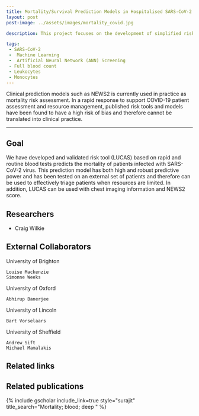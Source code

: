 ```yaml
---
title: Mortality/Survival Prediction Models in Hospitalised SARS-CoV-2 Positive Patients 
layout: post
post-image: ../assets/images/mortality_covid.jpg

description: This project focuses on the development of simplified risk tool that enables rapid triaging of SARS CoV-2 positive patients during hospital admission, which complements current practice. Many predictive tools developed to date are complex, rely on multiple blood results and past medical history, do not include chest X ray results and rely on Artificial Intelligence rather than simplified algorithms. Our aim was to develop a simplified risk-tool based on five parameters and CXR image data that predicts the 60-day survival of adult SARS CoV-2 positive patients at hospital admission.

tags:
 - SARS-CoV-2
 -  Machine Learning
 -  Artificial Neural Network (ANN) Screening
 - Full blood count
 - Leukocytes
 - Monocytes
---
```


Clinical prediction models such as NEWS2 is currently used in practice as mortality risk assessment. In a rapid response to support COVID-19 patient assessment and resource management, published risk tools and models have been found to have a high risk of bias and therefore cannot be translated into clinical practice.

---

## Goal 


We have developed and validated risk tool (LUCAS) based on rapid and routine blood tests predicts the mortality of patients infected with SARS-CoV-2 virus. This prediction model has both high and robust predictive power and has been tested on an external set of patients and therefore can be used to effectively triage patients when resources are limited. In addition, LUCAS can be used with chest imaging information and NEWS2 score.


## Researchers
 - Craig Wilkie

## External Collaborators

University of Brighton

    Louise Mackenzie
    Simonne Weeks

University of Oxford

    Abhirup Banerjee

University of Lincoln

    Bart Vorselaars

University of Sheffield

    Andrew Sift
    Michael Mamalakis 



## Related links

## Related publications 
{% include gscholar include_link=true style="surajit" title_search="Mortality; blood; deep " %}
